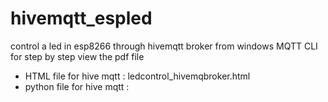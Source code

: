 # hivemqtt_espled
control a led in esp8266 through hivemqtt broker from windows MQTT CLI
for step by step view the pdf file
- HTML file for hive mqtt : ledcontrol_hivemqbroker.html
- python file for hive mqtt : 
